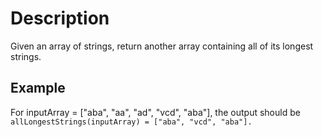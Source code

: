 # Description

Given an array of strings, return another array containing all of its longest strings.

## Example

For inputArray = ["aba", "aa", "ad", "vcd", "aba"], the output should be
`allLongestStrings(inputArray) = ["aba", "vcd", "aba"].`

